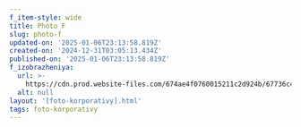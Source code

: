 ```yaml
---
f_item-style: wide
title: Photo F
slug: photo-f
updated-on: '2025-01-06T23:13:58.819Z'
created-on: '2024-12-31T03:05:13.434Z'
published-on: '2025-01-06T23:13:58.819Z'
f_izobrazheniya:
  url: >-
    https://cdn.prod.website-files.com/674ae4f0760015211c2d924b/67736c4464c06eee202dc631_BgQqBR51OkI.jpg
  alt: null
layout: '[foto-korporativy].html'
tags: foto-korporativy
---
```



